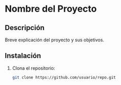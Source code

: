 # Nombre del Proyecto  

## Descripción  
Breve explicación del proyecto y sus objetivos.  

## Instalación  
1. Clona el repositorio:  
   ```bash
   git clone https://github.com/usuario/repo.git

